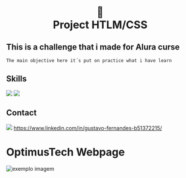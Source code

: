 <h1 align="center">
📄<br>Project HTLM/CSS 
</h1>

## This is a challenge that i made for Alura curse
    The main objective here it´s put on practice what i have learn

## Skills

<img src="https://img.shields.io/badge/HTML5-E34F26?style=for-the-badge&logo=html5&logoColor=white" />
<img src="https://img.shields.io/badge/CSS-239120?style=for-the-badge&logo=css3&logoColor=white" />

## Contact

<img src="https://img.shields.io/badge/LinkedIn-0077B5?style=for-the-badge&logo=linkedin&logoColor=white" /> https://www.linkedin.com/in/gustavo-fernandes-b51372215/

# OptimusTech Webpage

<img src="../assets/../Challenge/assets/img/project.svg" alt="exemplo imagem">
